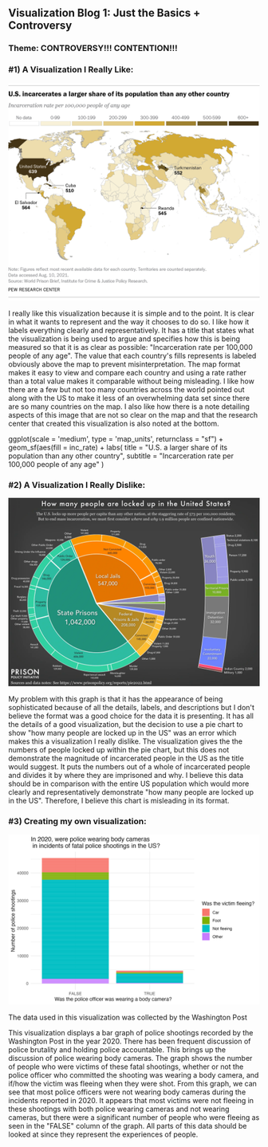 ## Visualization Blog 1: Just the Basics + Controversy
### Theme: CONTROVERSY!!! CONTENTION!!!

### #1) A Visualization I Really Like:
![Icarceration Rates Across Different Countries](images/incarceration_global.png)

I really like this visualization because it is simple and to the point. It is clear in what it wants to represent and the way it chooses to do so. I like how it labels everything clearly and representatively. It has a title that states what the visualization is being used to argue and specifies how this is being measured so that it is as clear as possible: "Incarceration rate per 100,000 people of any age". The value that each country's fills represents is labeled obviously above the map to prevent misinterpretation. The map format makes it easy to view and compare each country and using a rate rather than a total value makes it comparable without being misleading. I like how there are a few but not too many countries across the world pointed out along with the US to make it less of an overwhelming data set since there are so many countries on the map. I also like how there is a note detailing aspects of this image that are not so clear on the map and that the research center that created this visualization is also noted at the bottom.

ggplot(scale = 'medium', type = 'map_units', returnclass = "sf") +
    geom_sf(aes(fill = inc_rate) +
    labs(
    title = "U.S. a larger share of its population than any other country",
    subtitle = "Incarceration rate per 100,000 people of any age"
    )

### #2) A Visualization I Really Dislike:
![Icarceration in the US](images/incarceration_US.png)

My problem with this graph is that it has the appearance of being sophisticated because of all the details, labels, and descriptions but I don't believe the format was a good choice for the data it is presenting. It has all the details of a good visualization, but the decision to use a pie chart to show "how many people are locked up in the US" was an error which makes this a visualization I really dislike. The visualization gives the the numbers of people locked up within the pie chart, but this does not demonstrate the magnitude of incarcerated people in the US as the title would suggest. It puts the numbers out of a whole of incarcerated people and divides it by where they are imprisoned and why. I believe this data should be in comparison with the entire US population which would more clearly and representatively demonstrate "how many people are locked up in the US". Therefore, I believe this chart is misleading in its format.

### #3) Creating my own visualization:
![Police Shootings in the US](images/police_shootings.png)

The data used in this visualization was collected by the Washington Post

This visualization displays a bar graph of police shootings recorded by the Washington Post in the year 2020. There has been frequent discussion of police brutality and holding police accountable. This brings up the discussion of police wearing body cameras. The graph shows the number of people who were victims of these fatal shootings, whether or not the police officer who committed the shooting was wearing a body camera, and if/how the victim was fleeing when they were shot. From this graph, we can see that most police officers were not wearing body cameras during the incidents reported in 2020. It appears that most victims were not fleeing in these shootings with both police wearing cameras and not wearing cameras, but there were a significant number of people who were fleeing as seen in the "FALSE" column of the graph. All parts of this data should be looked at since they represent the experiences of people.

